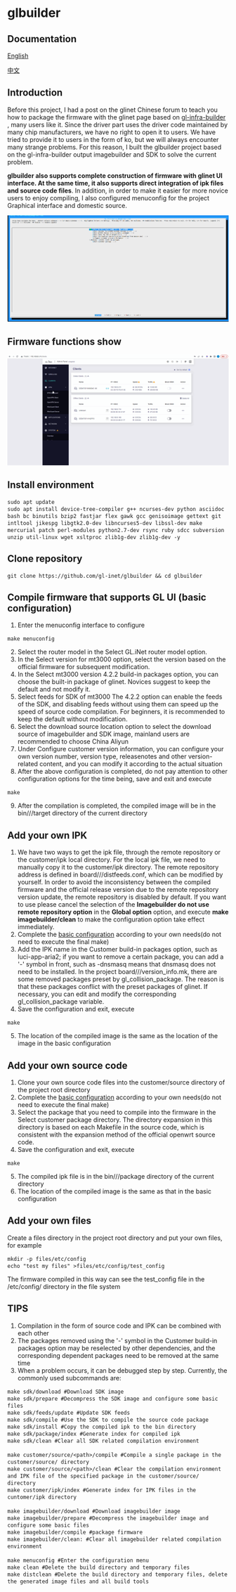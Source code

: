 # glbuilder

## Documentation
[English](./)

[中文](./Readme-cn.md)

## Introduction
Before this project, I had a post on the glinet Chinese forum to teach you how to package the firmware with the glinet page based on [gl-infra-builder](https://github.com/gl-inet/gl-infra-builder) , many users like it. Since the driver part uses the driver code maintained by many chip manufacturers, we have no right to open it to users. We have tried to provide it to users in the form of ko, but we will always encounter many strange problems. For this reason, I built the glbuilder project based on the gl-infra-builder output imagebuilder and SDK to solve the current problem.

**glbuilder also supports complete construction of firmware with glinet UI interface. At the same time, it also supports direct integration of ipk files and source code files**. In addition, in order to make it easier for more novice users to enjoy compiling, I also configured menuconfig for the project Graphical interface and domestic source.

![play](./image/menuconfig.png)

## Firmware functions show
![play](./image/play.gif)

## Install environment
```
sudo apt update 
sudo apt install device-tree-compiler g++ ncurses-dev python asciidoc bash bc binutils bzip2 fastjar flex gawk gcc genisoimage gettext git intltool jikespg libgtk2.0-dev libncurses5-dev libssl-dev make mercurial patch perl-modules python2.7-dev rsync ruby sdcc subversion unzip util-linux wget xsltproc zlib1g-dev zlib1g-dev -y
```

## Clone repository
```
git clone https://github.com/gl-inet/glbuilder && cd glbuilder
```

## Compile firmware that supports GL UI (basic configuration)

1. Enter the menuconfig interface to configure
```
make menuconfig
```
2. Select the router model in the Select GL.iNet router model option.
3. In the Select version for mt3000 option, select the version based on the official firmware for subsequent modification.
4. In the Select mt3000 version 4.2.2 build-in packages option, you can choose the built-in package of glinet. Novices suggest to keep the default and not modify it.
5. Select feeds for SDK of mt3000 The 4.2.2 option can enable the feeds of the SDK, and disabling feeds without using them can speed up the speed of source code compilation. For beginners, it is recommended to keep the default without modification.
6. Select the download source location option to select the download source of imagebuilder and SDK image, mainland users are recommended to choose China Aliyun
7. Under Configure customer version information, you can configure your own version number, version type, releasenotes and other version-related content, and you can modify it according to the actual situation
8. After the above configuration is completed, do not pay attention to other configuration options for the time being, save and exit and execute
```
make
```
9. After the compilation is completed, the compiled image will be in the bin/<model>/<version>/target directory of the current directory




## Add your own IPK

1. We have two ways to get the ipk file, through the remote repository or the customer/ipk local directory. For the local ipk file, we need to manually copy it to the customer/ipk directory. The remote repository address is defined in board/<model>/<version>/distfeeds.conf, which can be modified by yourself. In order to avoid the inconsistency between the compiled firmware and the official release version due to the remote repository version update, the remote repository is disabled by default. If you want to use please cancel the selection of the **Imagebuilder do not use remote repository option** in the **Global option** option, and execute **make imagebuilder/clean** to make the configuration option take effect immediately.
2. Complete the [basic configuration](#compile-firmware-that-supports-gl-ui-basic-configuration) according to your own needs(do not need to execute the final make)
3. Add the IPK name in the Customer build-in packages option, such as luci-app-aria2; if you want to remove a certain package, you can add a '-' symbol in front, such as -dnsmasq means that dnsmasq does not need to be installed. In the project board/<model>/<version>/version_info.mk, there are some removed packages preset by gl_collision_package. The reason is that these packages conflict with the preset packages of glinet. If necessary, you can edit and modify the corresponding gl_collision_package variable.
4. Save the configuration and exit, execute
```
make
```
5. The location of the compiled image is the same as the location of the image in the basic configuration


## Add your own source code

1. Clone your own source code files into the customer/source directory of the project root directory
2. Complete the [basic configuration](#compile-firmware-that-supports-gl-ui-basic-configuration) according to your own needs(do not need to execute the final make)
3. Select the package that you need to compile into the firmware in the Select customer package directory. The directory expansion in this directory is based on each Makefile in the source code, which is consistent with the expansion method of the official openwrt source code.
4. Save the configuration and exit, execute
```
make
```
5. The compiled ipk file is in the bin/<model>/<version>/package directory of the current directory
6. The location of the compiled image is the same as that in the basic configuration

## Add your own files
Create a files directory in the project root directory and put your own files, for example
```
mkdir -p files/etc/config
echo "test my files" >files/etc/config/test_config
```
The firmware compiled in this way can see the test_config file in the /etc/config/ directory in the file system


## TIPS
1. Compilation in the form of source code and IPK can be combined with each other
2. The packages removed using the '-' symbol in the Customer build-in packages option may be reselected by other dependencies, and the corresponding dependent packages need to be removed at the same time
3. When a problem occurs, it can be debugged step by step. Currently, the commonly used subcommands are:
```
make sdk/download #Download SDK image
make sdk/prepare #Decompress the SDK image and configure some basic files
make sdk/feeds/update #Update SDK feeds
make sdk/compile #Use the SDK to compile the source code package
make sdk/install #Copy the compiled ipk to the bin directory
make sdk/package/index #Generate index for compiled ipk
make sdk/clean #Clear all SDK related compilation environment

make customer/source/<path>/compile #Compile a single package in the customer/source/ directory
make customer/source/<path>/clean #Clear the compilation environment and IPK file of the specified package in the customer/source/ directory
make customer/ipk/index #Generate index for IPK files in the cuntomer/ipk directory

make imagebuilder/download #Download imagebuilder image
make imagebuilder/prepare #Decompress the imagebuilder image and configure some basic files
make imagebuilder/compile #package firmware
make imagebuilder/clean: #Clear all imagebuilder related compilation environment

make menuconfig #Enter the configuration menu
make clean #Delete the build directory and temporary files
make distclean #Delete the build directory and temporary files, delete the generated image files and all build tools

```